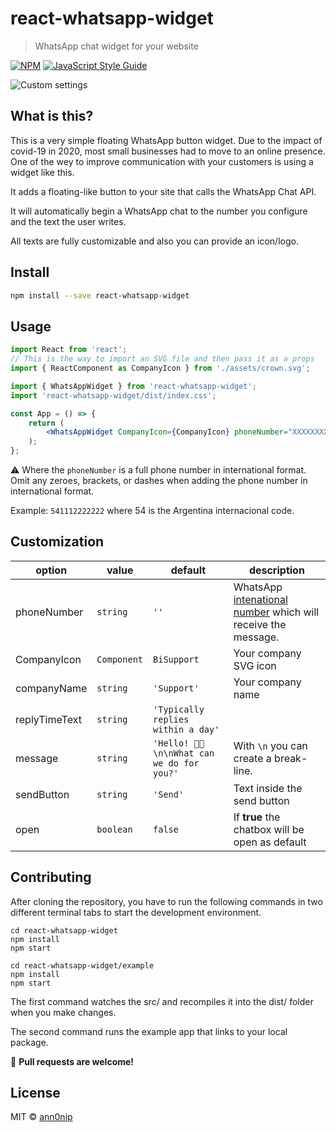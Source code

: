 # react-whatsapp-widget

> WhatsApp chat widget for your website

[![NPM](https://img.shields.io/npm/v/react-whatsapp-widget.svg)](https://www.npmjs.com/package/react-whatsapp-widget) [![JavaScript Style Guide](https://img.shields.io/badge/code_style-standard-brightgreen.svg)](https://standardjs.com)

![Custom settings](https://i.ibb.co/kDSbsXb/Screen-Shot-2020-10-29-at-02-01-31.png)

## What is this?

This is a very simple floating WhatsApp button widget. Due to the impact of covid-19 in 2020, most small businesses had to move to an online presence. One of the wey to improve communication with your customers is using a widget like this.

It adds a floating-like button to your site that calls the WhatsApp Chat API.

It will automatically begin a WhatsApp chat to the number you configure and the text the user writes.

All texts are fully customizable and also you can provide an icon/logo.

## Install

```bash
npm install --save react-whatsapp-widget
```

## Usage

```jsx
import React from 'react';
// This is the way to import an SVG file and then pass it as a props
import { ReactComponent as CompanyIcon } from './assets/crown.svg';

import { WhatsAppWidget } from 'react-whatsapp-widget';
import 'react-whatsapp-widget/dist/index.css';

const App = () => {
    return (
        <WhatsAppWidget CompanyIcon={CompanyIcon} phoneNumber="XXXXXXXXXX" />
    );
};
```

⚠️ Where the `phoneNumber` is a full phone number in international format. Omit any zeroes, brackets, or dashes when adding the phone number in international format.

Example: `541112222222` where 54 is the Argentina internacional code.

## Customization

| option        | value       | default                                   | description                                                                                                  |
| ------------- | ----------- | ----------------------------------------- | ------------------------------------------------------------------------------------------------------------ |
| phoneNumber   | `string`    | `''`                                      | WhatsApp [intenational number](https://faq.whatsapp.com/en/general/21016748) which will receive the message. |
| CompanyIcon   | `Component` | `BiSupport`                               | Your company SVG icon                                                                                        |
| companyName   | `string`    | `'Support'`                               | Your company name                                                                                            |
| replyTimeText | `string`    | `'Typically replies within a day'`        |
| message       | `string`    | `'Hello! 👋🏼 \n\nWhat can we do for you?'` | With `\n` you can create a break-line.                                                                       |
| sendButton    | `string`    | `'Send'`                                  | Text inside the send button                                                                                  |
| open          | `boolean`   | `false`                                   | If **true** the chatbox will be open as default                                                              |

## Contributing

After cloning the repository, you have to run the following commands in two different terminal tabs to start the development environment.

```
cd react-whatsapp-widget
npm install
npm start
```

```
cd react-whatsapp-widget/example
npm install
npm start
```

The first command watches the src/ and recompiles it into the dist/ folder when you make changes.

The second command runs the example app that links to your local package.

🚀 **Pull requests are welcome!**

## License

MIT © [ann0nip](https://github.com/ann0nip)

